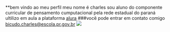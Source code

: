 **bem vindo ao meu perfil
meu nome é charles
sou aluno do componente curricular de pensamento cumputacional pela rede estadual do paraná
ultilizo em aula a plataforma [alura](https//wwwalura.com.br)
###vocẽ pode entrar em contato comigo 
bicudo.charles@escola.pr.gov.br
![](https://media1.tenor.com/m/lO2ML1EQxZkAAAAC/garfield-lazy.gif)
